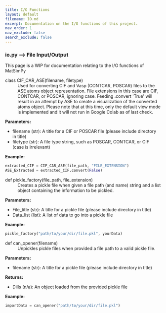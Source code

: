 ```yaml
---
title: I/O Functions
layout: default
filename: IO.md
excerpt: Documentation on the I/O functions of this project.
nav_order: 1
nav_exclude: false
search_exclude: false
---
```


### io.py    -->    File Input/Output

This page is a WIP for documentation relating to the I/O functions of MatSimPy

<dl>
<dt>class CIF_CAR_ASE(filename, filetype)</dt>
<dd> 
Used for converting CIF and Vasp (CONTCAR, POSCAR) files to the ASE atoms object representation. File extensions in this case are CIF, CONTCAR, or POSCAR, ignoring case.  Feeding .convert 'True' will result in an attempt by ASE to create a visualization of the converted atoms object.  Please note that at this time, only the default view mode is implemented and it will not run in Google Colab as of last check.
</dd>
</dl>

  **Parameters:**
  * filename (str): A title for a CIF or POSCAR file (please include directory in title)
  * filetype (str): A file type string, such as POSCAR, CONTCAR, or CIF (case is irrelevant)

  **Example:**
  ```python
  extracted_CIF = CIF_CAR_ASE(file_path, "FILE_EXTENSION")
  ASE_Extracted = extracted_CIF.convert(False)
  ```

<dl>
<dt>def pickle_factory(file_path, file_extension)</dt>
<dd> 
Creates a pickle file when given a file path (and name) string and a list object containing the information to be pickled.
</dd>
</dl>

  **Parameters:**
  * File_title (str): A title for a pickle file (please include directory in title)
  * Data_list (list): A list of data to go into a pickle file

  **Example:**
  ```python
  pickle_factory("path/to/your/dir/file.pkl", yourData)
  ```

<dl>
<dt>def can_opener(filename)</dt>
<dd> 
Unpickles pickle files when provided a file path to a valid pickle file.
</dd>
</dl>

  **Parameters:**
  * filename (str): A title for a pickle file (please include directory in title)
  
  **Returns:**
  * Dills (n/a): An object loaded from the provided pickle file
 
  **Example:**
  ```python
  importData = can_opener("path/to/your/dir/file.pkl")
  ```
